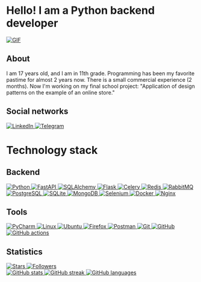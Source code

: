 # Hello! I am a Python backend developer

<a href="https://github.com/DiSkills" target="_blank">
    <img alt="GIF" src="https://github.com/DiSkills/DiSkills/blob/master/diskills.gif?raw=true"/>
</a>

## About

I am 17 years old, and I am in 11th grade. Programming has been my favorite pastime for almost 2 years now. There is a
small commercial experience (2 months). Now I'm working on my final school project: "Application of design patterns on
the example of an online store."

## Social networks

<a href="https://www.linkedin.com/in/anti-counter021/" target="_blank">
    <img alt="LinkedIn" src="https://img.shields.io/badge/LinkedIn-0077B5?style=for-the-badge&logo=linkedin&logoColor=white"/>
</a>

<a href="https://t.me/DiSkills_dev" target="_blank">
    <img alt="Telegram" src="https://img.shields.io/badge/Telegram-2CA5E0?style=for-the-badge&logo=telegram&logoColor=white"/>
</a>

# Technology stack

## Backend

<a href="https://www.python.org/" target="_blank">
    <img alt="Python" src="https://img.shields.io/badge/Python-FFD43B?style=for-the-badge&logo=python&logoColor=darkgreen"/>
</a>

<a href="https://fastapi.tiangolo.com/" target="_blank">
    <img alt="FastAPI" src="https://img.shields.io/badge/fastapi-109989?style=for-the-badge&logo=FASTAPI&logoColor=white"/>
</a>

<a href="https://www.sqlalchemy.org/" target="_blank">
    <img alt="SQLAlchemy" src="https://img.shields.io/badge/-SqlAlchemy-FCA121?style=for-the-badge&logo=SqlAlchemy"/>
</a>

<a href="https://flask.palletsprojects.com/en/2.1.x/" target="_blank">
    <img alt="Flask" src="https://img.shields.io/badge/Flask-000000?style=for-the-badge&logo=flask&logoColor=white"/>
</a>

<a href="https://docs.celeryq.dev/en/stable/index.html" target="_blank">
    <img alt="Celery" src="https://img.shields.io/badge/-Celery-%2300C7B7?style=for-the-badge&logo=Celery"/>
</a>

<a href="https://redis.io/" target="_blank">
    <img alt="Redis" src="https://img.shields.io/badge/redis-%23DD0031.svg?&style=for-the-badge&logo=redis&logoColor=white"/>
</a>

<a href="https://www.rabbitmq.com/" target="_blank">
    <img alt="RabbitMQ" src="https://img.shields.io/badge/rabbitmq-%23FF6600.svg?&style=for-the-badge&logo=rabbitmq&logoColor=white"/>
</a>

<a href="https://www.postgresql.org/" target="_blank">
    <img alt="PostgreSQL" src="https://img.shields.io/badge/PostgreSQL-316192?style=for-the-badge&logo=postgresql&logoColor=white"/>
</a>

<a href="https://sqlite.org/index.html" target="_blank">
    <img alt="SQLite" src="https://img.shields.io/badge/SQLite-07405E?style=for-the-badge&logo=sqlite&logoColor=white"/>
</a>

<a href="https://www.mongodb.com/" target="_blank">
    <img alt="MongoDB" src="https://img.shields.io/badge/MongoDB-4EA94B?style=for-the-badge&logo=mongodb&logoColor=white"/>
</a>

<a href="https://www.selenium.dev/" target="_blank">
    <img alt="Selenium" src="https://img.shields.io/badge/Selenium-43B02A?style=for-the-badge&logo=Selenium&logoColor=white"/>
</a>

<a href="https://www.docker.com/" target="_blank">
    <img alt="Docker" src="https://img.shields.io/badge/-Docker-46a2f1?style=for-the-badge&logo=docker&logoColor=white"/>
</a>

<a href="https://www.nginx.com/" target="_blank">
    <img alt="Nginx" src="https://img.shields.io/badge/Nginx-009639?style=for-the-badge&logo=nginx&logoColor=white"/>
</a>

[//]: # (<a href="https://www.elastic.co/elasticsearch/" target="_blank">)

[//]: # (    <img alt="Elastic search" src="https://img.shields.io/badge/Elastic_Search-005571?style=for-the-badge&logo=elasticsearch&logoColor=white"/>)

[//]: # (</a>)

[//]: # (<a href="https://www.ansible.com/" target="_blank">)

[//]: # (    <img alt="Ansible" src="https://img.shields.io/badge/Ansible-000000?style=for-the-badge&logo=ansible&logoColor=white"/>)

[//]: # (</a>)

[//]: # (<a href="https://kubernetes.io/" target="_blank">)

[//]: # (    <img alt="Kubernetes" src="https://img.shields.io/badge/kubernetes-326ce5.svg?&style=for-the-badge&logo=kubernetes&logoColor=white"/>)

[//]: # (</a>)

## Tools

<a href="https://www.jetbrains.com/pycharm/" target="_blank">
    <img alt="PyCharm" src="https://img.shields.io/badge/pycharm-143?style=for-the-badge&logo=pycharm&logoColor=black&color=black&labelColor=green"/>
</a>

<a href="https://ubuntu.com/" target="_blank">
    <img alt="Linux" src="https://img.shields.io/badge/Linux-FCC624?style=for-the-badge&logo=linux&logoColor=black"/>
</a>

<a href="https://ubuntu.com/" target="_blank">
    <img alt="Ubuntu" src="https://img.shields.io/badge/Ubuntu-E95420?style=for-the-badge&logo=ubuntu&logoColor=white"/>
</a>

<a href="https://www.mozilla.org/en-US/firefox/new/" target="_blank">
    <img alt="Firefox" src="https://img.shields.io/badge/Firefox_Browser-FF7139?style=for-the-badge&logo=Firefox-Browser&logoColor=white"/>
</a>

<a href="https://www.postman.com/" target="_blank">
    <img alt="Postman" src="https://img.shields.io/badge/Postman-FCA121?style=for-the-badge&logo=postman"/>
</a>

<a href="https://git-scm.com/" target="_blank">
    <img alt="Git" src="https://img.shields.io/badge/-Git-black?style=for-the-badge&logo=git"/>
</a>

<a href="https://github.com/" target="_blank">
    <img alt="GitHub" src="https://img.shields.io/badge/-GitHub-181717?style=for-the-badge&logo=github"/>
</a>

<a href="https://github.com/features/actions" target="_blank">
    <img alt="GitHub actions" src="https://img.shields.io/badge/GitHub_Actions-2088FF?style=for-the-badge&logo=github-actions&logoColor=white"/>
</a>

## Statistics

<a href="https://github.com/DiSkills" target="_blank">
    <img alt="Stars" src="https://img.shields.io/github/stars/DiSkills?style=social"/>
</a>

<a href="https://github.com/DiSkills?tab=followers" target="_blank">
    <img alt="Followers" src="https://img.shields.io/github/followers/DiSkills?style=social"/>
</a>

<br/>

<a href="https://github.com/DiSkills" target="_blank">
    <img alt="GitHub stats" src="https://github-readme-stats.vercel.app/api?username=DiSkills&show_icons=true&theme=blue-green&include_all_commits=true&count_private=true"/>
</a>

<a href="https://github.com/DiSkills" target="_blank">
    <img alt="GitHub streak" src="https://github-readme-streak-stats.herokuapp.com/?user=DiSkills&theme=blue-green&include_all_commits=true&count_private=true"/>
</a>

<a href="https://github.com/DiSkills" target="_blank">
    <img alt="GitHub languages" src="https://github-readme-stats.vercel.app/api/top-langs/?username=DiSkills&layout=compact&count_private=true&theme=blue-green"/>
</a>
